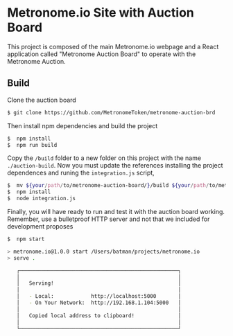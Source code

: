 # Metronome.io Site with Auction Board

This project is composed of the main Metronome.io webpage and a React application called "Metronome Auction Board" to operate with the Metronome Auction.

## Build

Clone the auction board
```bash
$ git clone https://github.com/MetronomeToken/metronome-auction-brd
```

Then install npm dependencies and build the project
```bash
$  npm install
$  npm run build
```

Copy the `/build` folder to a new folder on this project with the name `./auction-build`.
Now you must update the references installing the project dependences and runing the `integration.js` script, 
```bash
$  mv ${your/path/to/metronome-auction-board/}/build ${your/path/to/metronome.io/}/auction-build
$  npm install 
$  node integration.js
```

Finally, you will have ready to run and test it with the auction board working.
Remember, use a bulletproof HTTP server and not that we included for development proposes
```bash
$  npm start

> metronome.io@1.0.0 start /Users/batman/projects/metronome.io
> serve .

   ┌───────────────────────────────────────────────────┐
   │                                                   │
   │   Serving!                                        │
   │                                                   │
   │   - Local:            http://localhost:5000       │
   │   - On Your Network:  http://192.168.1.104:5000   │
   │                                                   │
   │   Copied local address to clipboard!              │
   │                                                   │
   └───────────────────────────────────────────────────┘
```